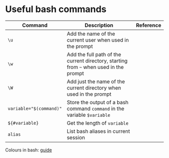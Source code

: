 # Useful bash commands
| Command | Description | Reference |
| ------- | ----------- | --------- |
| `\u` | Add the name of the current user when used in the prompt |
| `\w` | Add the full path of the current directory, starting from `~` when used in the prompt |
| `\W` | Add just the name of the current directory when used in the prompt |
| `variable="$(command)"` | Store the output of a bash command `command` in the variable `$variable`
| `${#variable}` | Get the length of `variable` |
| `alias` | List bash aliases in current session |

Colours in bash: [guide](https://gist.github.com/vratiu/9780109)
